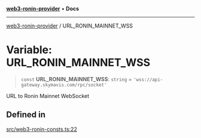 [**web3-ronin-provider**](../README.md) • **Docs**

***

[web3-ronin-provider](../globals.md) / URL\_RONIN\_MAINNET\_WSS

# Variable: URL\_RONIN\_MAINNET\_WSS

> `const` **URL\_RONIN\_MAINNET\_WSS**: `string` = `'wss://api-gateway.skymavis.com/rpc/socket'`

URL to Ronin Mainnet WebSocket

## Defined in

[src/web3-ronin-consts.ts:22](https://github.com/chuacw/web3-ronin-provider/blob/5e9462adf1edb8f1f7982dc5f4e5bd7094a4d6eb/src/web3-ronin-consts.ts#L22)
